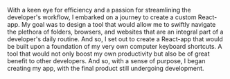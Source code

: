 With a keen eye for efficiency and a passion for streamlining the developer's workflow, I embarked on a journey to create a custom React-app. My goal was to design a tool that would allow me to swiftly navigate the plethora of folders, browsers, and websites that are an integral part of a developer's daily routine. And so, I set out to create a React-app that would be built upon a foundation of my very own computer keyboard shortcuts. A tool that would not only boost my own productivity but also be of great benefit to other developers. And so, with a sense of purpose, I began creating my app, with the final product still undergoing development.
